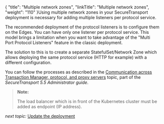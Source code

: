 {
    "title": "Multiple network zones",
    "linkTitle": "Multiple network zones",
    "weight": "110"
}Using multiple network zones in your SecureTransport deployment is necessary for adding multiple listeners per protocol service.

The recommended deployment of the protocol listeners is to configure them on the Edges. You can have only one listener per protocol service. This model brings a limitation when you want to take advantage of the "Multi Port Protocol Listeners" feature in the classic deployment.

The solution to this is to create a separate StatefulSet/Network Zone which allows deploying the same protocol service (HTTP for example) with a different configuration.

You can follow the processes as described in the <a href="https://docs.axway.com//bundle/SecureTransport_55_AdministratorGuide_allOS_en_HTML5/page/Content/AdministratorsGuide/setup/c_st_networkZones.htm" class="MCXref xref">Communication across Transaction Manager, protocol, and proxy servers</a> topic, part of the *SecureTransport* <span class="mc-variable axway_variables.Release_Number variable" style="font-style: italic;">5.5</span> *Administrator guide*.

> **Note:**
>
> The load balancer which is in front of the Kubernetes cluster must be added as endpoint (IP address).

*next topic:* <a href="../update-st" class="MCXref xref">Update the deployment</a>
